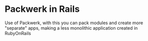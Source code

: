 # Packwerk in Rails

Use of Packwerk, with this you can pack modules and create more "separate" apps, making a less monolithic application created in RubyOnRails
